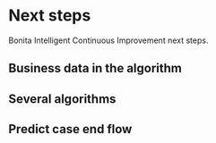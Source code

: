 # Next steps

Bonita Intelligent Continuous Improvement next steps.

## Business data in the algorithm

## Several algorithms

## Predict case end flow
